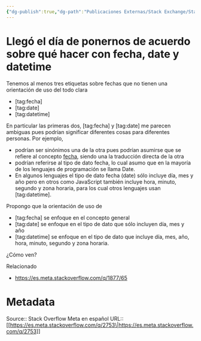 ```yaml
---
{"dg-publish":true,"dg-path":"Publicaciones Externas/Stack Exchange/Stack Overflow en español/Stack Overflow en español Meta/es.meta.stackoverflow.com-2753.md","permalink":"/publicaciones-externas/stack-exchange/stack-overflow-en-espanol/stack-overflow-en-espanol-meta/es-meta-stackoverflow-com-2753/","title":"Llegó el día de ponernos de acuerdo sobre qué hacer con fecha, date y datetime","hide":true,"noteIcon":"default","created":"2024-04-03T12:49:10.631-06:00","updated":"2024-04-05T16:44:02.185-06:00"}
---
```


# Llegó el día de ponernos de acuerdo sobre qué hacer con fecha, date y datetime

Tenemos al menos tres etiquetas sobre fechas que no tienen una orientación de uso del todo clara

- [tag:fecha]
- [tag:date]
- [tag:datetime]


En particular las primeras dos, [tag:fecha] y [tag:date] me parecen ambiguas pues podrían significar diferentes cosas para diferentes personas. Por ejemplo, 

- podrían ser sinónimos una de la otra pues podrían asumirse que se refiere al concepto [fecha][1], siendo una la traducción directa de la otra
- podrían referirse al tipo de dato fecha, lo cual asumo que en la mayoría de los lenguajes de programación se llama Date. 
- En algunos lenguajes el tipo de dato fecha (date) sólo incluye día, mes y año pero en otros como JavaScript también incluye hora, minuto, segundo y zona horaria, para los cual otros lenguajes usan [tag:datetime].

Propongo que la orientación de uso de 

- [tag:fecha] se enfoque en el concepto general
- [tag:date] se enfoque en el tipo de dato que sólo incluyen día, mes y año
- [tag:datetime] se enfoque en el tipo de dato que incluye día, mes, año, hora, minuto, segundo y zona horaria.

¿Cómo ven? 

Relacionado

- https://es.meta.stackoverflow.com/q/1877/65


  [1]: https://es.wikipedia.org/wiki/Fecha

# Metadata
Source:: Stack Overflow Meta en español
URL:: [[https://es.meta.stackoverflow.com/q/2753\|https://es.meta.stackoverflow.com/q/2753]]

